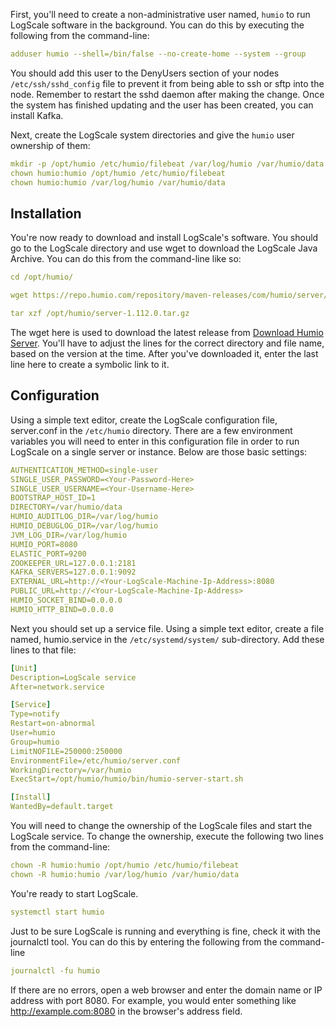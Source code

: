 First, you'll need to create a non-administrative user named, ``humio`` to run LogScale software in the background. You can do this by executing the following from the command-line: 
```yaml
adduser humio --shell=/bin/false --no-create-home --system --group
```

You should add this user to the DenyUsers section of your nodes ``/etc/ssh/sshd_config`` file to prevent it from being able to ssh or sftp into the node. Remember to restart the sshd daemon after making the change. Once the system has finished updating and the user has been created, you can install Kafka.

Next, create the LogScale system directories and give the ``humio`` user ownership of them:
```yaml
mkdir -p /opt/humio /etc/humio/filebeat /var/log/humio /var/humio/data
chown humio:humio /opt/humio /etc/humio/filebeat
chown humio:humio /var/log/humio /var/humio/data
```
## Installation
You're now ready to download and install LogScale's software. You should go to the LogScale directory and use wget to download the LogScale Java Archive. You can do this from the command-line like so: 
```yaml
cd /opt/humio/

wget https://repo.humio.com/repository/maven-releases/com/humio/server/1.112.0/server-1.112.0.tar.gz

tar xzf /opt/humio/server-1.112.0.tar.gz
```
The wget here is used to download the latest release from [Download Humio Server](https://repo.humio.com/service/rest/repository/browse/maven-releases/com/humio/server/). You'll have to adjust the lines for the correct directory and file name, based on the version at the time. After you've downloaded it, enter the last line here to create a symbolic link to it. 

## Configuration
Using a simple text editor, create the LogScale configuration file, server.conf in the ``/etc/humio`` directory. There are a few environment variables you will need to enter in this configuration file in order to run LogScale on a single server or instance. Below are those basic settings:
```yaml
AUTHENTICATION_METHOD=single-user
SINGLE_USER_PASSWORD=<Your-Password-Here>
SINGLE_USER_USERNAME=<Your-Username-Here>
BOOTSTRAP_HOST_ID=1
DIRECTORY=/var/humio/data
HUMIO_AUDITLOG_DIR=/var/log/humio
HUMIO_DEBUGLOG_DIR=/var/log/humio
JVM_LOG_DIR=/var/log/humio
HUMIO_PORT=8080
ELASTIC_PORT=9200
ZOOKEEPER_URL=127.0.0.1:2181
KAFKA_SERVERS=127.0.0.1:9092
EXTERNAL_URL=http://<Your-LogScale-Machine-Ip-Address>:8080
PUBLIC_URL=http://<Your-LogScale-Machine-Ip-Address>
HUMIO_SOCKET_BIND=0.0.0.0
HUMIO_HTTP_BIND=0.0.0.0
```
Next you should set up a service file. Using a simple text editor, create a file named, humio.service in the ``/etc/systemd/system/`` sub-directory. Add these lines to that file:
```yaml
[Unit]
Description=LogScale service
After=network.service

[Service]
Type=notify
Restart=on-abnormal
User=humio
Group=humio
LimitNOFILE=250000:250000
EnvironmentFile=/etc/humio/server.conf
WorkingDirectory=/var/humio
ExecStart=/opt/humio/humio/bin/humio-server-start.sh

[Install]
WantedBy=default.target
```
 You will need to change the ownership of the LogScale files and start the LogScale service. To change the ownership, execute the following two lines from the command-line:
```yaml
chown -R humio:humio /opt/humio /etc/humio/filebeat
chown -R humio:humio /var/log/humio /var/humio/data
```
You're ready to start LogScale.
```yaml
systemctl start humio
```
Just to be sure LogScale is running and everything is fine, check it with the journalctl tool. You can do this by entering the following from the command-line
```yaml
journalctl -fu humio
```
If there are no errors, open a web browser and enter the domain name or IP address with port 8080. For example, you would enter something like http://example.com:8080 in the browser's address field.
